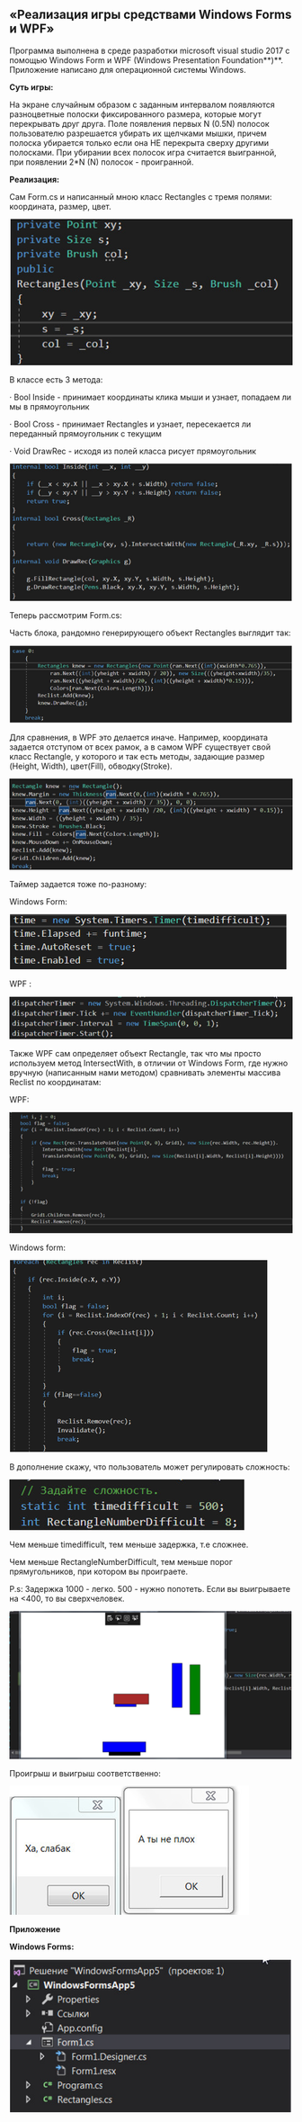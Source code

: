 ## «Реализация игры средствами Windows Forms и WPF»

Программа выполнена в среде разработки microsoft visual studio 2017 с помощью Windows Form и WPF (Windows Presentation Foundation**)**. Приложение написано для операционной системы Windows. 

**Суть игры:**

На экране случайным образом с заданным интервалом появляются разноцветные полоски фиксированного размера, которые могут перекрывать друг друга. Поле появления первых N (0.5N) полосок пользователю разрешается убирать их щелчками мышки, причем полоска убирается только если она НЕ перекрыта сверху другими полосками. При убирании всех полосок игра считается выигранной, при появлении 2*N (N) полосок - проигранной.

**Реализация:**

Сам Form.cs и написанный мною класс Rectangles с тремя полями: координата, размер, цвет.

![3](..\md_src\3.PNG)

В классе есть 3 метода: 

·    Bool Inside - принимает координаты клика мыши и узнает, попадаем ли мы в прямоугольник

·    Bool Cross - принимает Rectangles и узнает, пересекается ли переданный прямоугольник с текущим

·    Void DrawRec - исходя из полей класса рисует прямоугольник

![31](..\md_src\31.PNG)

  

Теперь рассмотрим Form.cs:

Часть блока, рандомно генерирующего объект Rectangles выглядит так:

![32](..\md_src\32.PNG)

Для сравнения, в WPF это делается иначе. Например, координата задается отступом от всех рамок, а в самом WPF существует свой класс Rectangle, у которого и так есть методы, задающие размер (Height, Width), цвет(Fill), обводку(Stroke). 

![33](..\md_src\33.PNG)

Таймер задается тоже по-разному:

Windows Form:

![34](..\md_src\34.PNG)

WPF :

![35](..\md_src\35.PNG)

Также WPF сам определяет объект Rectangle,  так что мы просто используем метод IntersectWith, в отличии от Windows Form, где нужно вручную (написанным нами методом) сравнивать элементы массива Reclist по координатам: 

WPF:

![36](..\md_src\36.PNG)

Windows form: 

![37](..\md_src\37.PNG)

 

В дополнение скажу, что пользователь может регулировать сложность:

![38](..\md_src\38.PNG)

Чем меньше timedifficult, тем меньше задержка, т.е сложнее.

Чем меньше RectangleNumberDifficult, тем меньше порог прямугольников, при котором вы проиграете.

P.s: Задержка 1000 - легко. 500 - нужно попотеть. Если вы выигрываете на <400, то вы сверхчеловек. 

![39](..\md_src\39.PNG)

Проигрыш и выигрыш соответственно:



![311](..\md_src\311.PNG)

 

**Приложение**

**Windows Forms:**

![312](..\md_src\312.PNG)